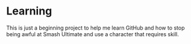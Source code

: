 # Learning

This is just a beginning project to help me learn GitHub and how to stop being awful at Smash Ultimate and use a character that requires skill.
